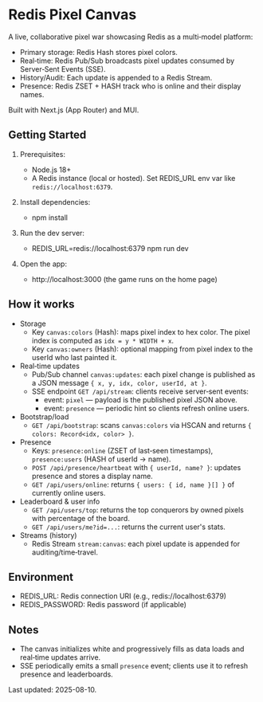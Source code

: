 # Redis Pixel Canvas

A live, collaborative pixel war showcasing Redis as a multi‑model platform:
- Primary storage: Redis Hash stores pixel colors.
- Real‑time: Redis Pub/Sub broadcasts pixel updates consumed by Server‑Sent Events (SSE).
- History/Audit: Each update is appended to a Redis Stream.
- Presence: Redis ZSET + HASH track who is online and their display names.

Built with Next.js (App Router) and MUI.

## Getting Started

1. Prerequisites:
   - Node.js 18+
   - A Redis instance (local or hosted). Set REDIS_URL env var like `redis://localhost:6379`.

2. Install dependencies:
   - npm install

3. Run the dev server:
   - REDIS_URL=redis://localhost:6379 npm run dev

4. Open the app:
   - http://localhost:3000 (the game runs on the home page)

## How it works
- Storage
  - Key `canvas:colors` (Hash): maps pixel index to hex color. The pixel index is computed as `idx = y * WIDTH + x`.
  - Key `canvas:owners` (Hash): optional mapping from pixel index to the userId who last painted it.
- Real‑time updates
  - Pub/Sub channel `canvas:updates`: each pixel change is published as a JSON message `{ x, y, idx, color, userId, at }`.
  - SSE endpoint `GET /api/stream`: clients receive server‑sent events:
    - event: `pixel` — payload is the published pixel JSON above.
    - event: `presence` — periodic hint so clients refresh online users.
- Bootstrap/load
  - `GET /api/bootstrap`: scans `canvas:colors` via HSCAN and returns `{ colors: Record<idx, color> }`.
- Presence
  - Keys: `presence:online` (ZSET of last‑seen timestamps), `presence:users` (HASH of userId -> name).
  - `POST /api/presence/heartbeat` with `{ userId, name? }`: updates presence and stores a display name.
  - `GET /api/users/online`: returns `{ users: { id, name }[] }` of currently online users.
- Leaderboard & user info
  - `GET /api/users/top`: returns the top conquerors by owned pixels with percentage of the board.
  - `GET /api/users/me?id=...`: returns the current user's stats.
- Streams (history)
  - Redis Stream `stream:canvas`: each pixel update is appended for auditing/time‑travel.

## Environment
- REDIS_URL: Redis connection URI (e.g., redis://localhost:6379)
- REDIS_PASSWORD: Redis password (if applicable)

## Notes
- The canvas initializes white and progressively fills as data loads and real‑time updates arrive.
- SSE periodically emits a small `presence` event; clients use it to refresh presence and leaderboards.

Last updated: 2025-08-10.
